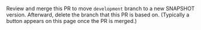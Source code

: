 Review and merge this PR to move `development` branch to a new SNAPSHOT version.
Afterward, delete the branch that this PR is based on. 
(Typically a button appears on this page once the PR is merged.)